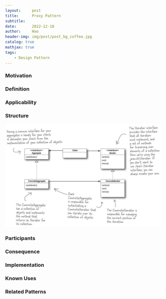 ```yaml
---
layout:     post
title:      Proxy Pattern
subtitle:   
date:       2022-12-18
author:     Hao
header-img: img/post/post_bg_coffee.jpg
catalog: true
mathjax: true
tags:
    - Design Pattern
---
```


### Motivation



### Definition


### Applicability


### Structure

![img](/img/DesignPattern/iterator.png)

### Participants


### Consequence

### Implementation

### Known Uses

### Related Patterns
